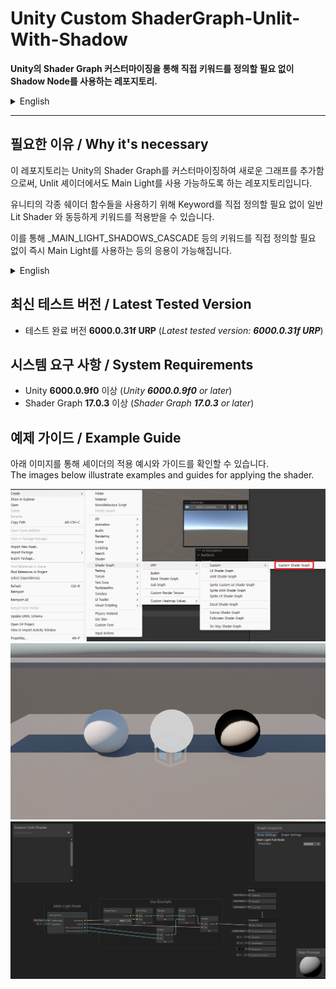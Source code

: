 # Unity Custom ShaderGraph-Unlit-With-Shadow

**Unity의 Shader Graph 커스터마이징을 통해 직접 키워드를 정의할 필요 없이 Shadow Node를 사용하는 레포지토리.**  

<details>  
  <summary>English</summary> 
This repository utilizes a Shadow Node through Unity's Custom Shader Graph without the need to manually define keywords.
</details>  

* * *  

## 필요한 이유 / Why it's necessary  
이 레포지토리는 Unity의 Shader Graph를 커스터마이징하여 새로운 그래프를 추가함으로써, Unlit 셰이더에서도 Main Light를 사용 가능하도록 하는 레포지토리입니다.  

유니티의 각종 쉐이더 함수들을 사용하기 위해 Keyword를 직접 정의할 필요 없이 일반 Lit Shader 와 동등하게 키워드를 적용받을 수 있습니다.  

이를 통해 _MAIN_LIGHT_SHADOWS_CASCADE 등의 키워드를 직접 정의할 필요 없이 즉시 Main Light를 사용하는 등의 응용이 가능해집니다.  

<details>  
  <summary>English</summary>  

This repository customizes Unity's Shader Graph by adding a new graph, enabling the use of Main Light fully and seamlessly even with Unlit shaders.  

It allows you to benefit from keywords and various Unity shader functions on par with a standard Lit Shader—without the need to define the keywords manually.  

This means that you can immediately leverage Main Light functionality without having to explicitly define keywords like _MAIN_LIGHT_SHADOWS_CASCADE.  

</details>

## 최신 테스트 버전 / Latest Tested Version
- 테스트 완료 버전 **6000.0.31f URP** (*Latest tested version: **6000.0.31f URP***)

## 시스템 요구 사항 / System Requirements

- Unity **6000.0.9f0** 이상 (*Unity **6000.0.9f0** or later*)
- Shader Graph **17.0.3** 이상 (*Shader Graph **17.0.3** or later*)

## 예제 가이드 / Example Guide

아래 이미지를 통해 셰이더의 적용 예시와 가이드를 확인할 수 있습니다.  
The images below illustrate examples and guides for applying the shader.

![Guide Image 1](./docs/Guide_1.png)  
![Guide Image 2](./docs/Guide_3.png)  
![Guide Image 3](./docs/Guide_2.png)
